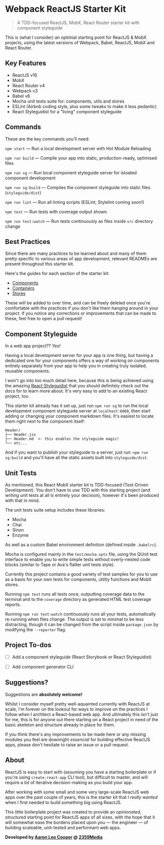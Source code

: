 # Webpack ReactJS Starter Kit

> A TDD-focused ReactJS, MobX, React Router starter kit with component styleguide

This is (what I consider) an optimial starting point for ReactJS & MobX projects, using the latest versions of Webpack, Babel, ReactJS, MobX and React Router.


## Key Features

- ReactJS v16
- MobX
- React Router v4
- Webpack v3
- Babel v6
- Mocha unit tests suite for: components, utils and stores
- ESLint (Airbnb coding style, plus some tweaks to make it less pedantic)
- React Styleguidist for a "living" component styleguide


## Commands

These are the key commands you'll need:

`npm start` — Run a local development server with Hot Module Reloading

`npm run build` — Compile your app into static, production-ready, optimised files

`npm run sg` — Run local component styleguide server for isloated component development

`npm run sg:build` — Compiles the component styleguide into static files (`styleguide/dist`)

`npm run lint` — Run all linting scripts (ESLint, Stylelint coming soon!)

`npm test` — Run tests with coverage output shown

`npm run test:watch` — Run tests continuously as files inside `src` directory change


## Best Practices

Since there are many practices to be learned about and many of them pretty specific
to various areas of app development, relevant READMEs are present throughout this
starter kit.

Here's the guides for each section of the starter kit:

- [Components](src/components/README.md)
- [Containers](src/containers/README.md)
- [Stores](src/stores/README.md)

These will be added to over time, and can be freely deleted once you're comfortable
with the practices if you don't like them hanging around in your project. If you
notice any corrections or improvements that can be made to these, feel free to open
a pull request!


## Component Styleguide

In a web app project?? _Yes!_

Having a local development server for your app is one thing, but having a dedicated
one for your components offers a way of working on components entirely separately
from your app to help you in creating truly isolated, reusable components.

I won't go into too much detail here, because this is being achieved using the
amazing [React Styleguidist](https://react-styleguidist.js.org/) that you should
definitely check out the docs for to learn more about. It's very easy to add to an
existing React project, too.

This starter kit already has it set up, just run `npm run sg` to run the local
development component styleguide server at `localhost:6060`, then start adding or
changing your component markdown files. It's easiest to locate them right next to
the component itself:

```
Header/
├── Header.jsx
├── Header.md  <- this enables the styleguide magic!
└── etc...
```

And if you want to publish your styleguide to a server, just run: `npm run sg:build`
and you'll have all the static assets built into `styleguide/dist`.


## Unit Tests

As mentioned, this React MobX starter kit is TDD-focused (Test-Driven Development).
You don't have to use TDD with this starting project (and writing unit tests at all
is entirely your decision), however it's been produced with that in mind.

The unit tests suite setup includes these libraries:

- Mocha
- Chai
- Sinon
- Enzyme

As well as a custom Babel environment definition (defined inside `.babelrc`).

Mocha is configured mainly in the `test/mocha.opts` file, using the QUnit test
interface to enable you to write simple tests without overly-nested code blocks
(similar to Tape or Ava's flatter unit tests style).

Currently this project contains a good variety of test samples for you to use as
a basis for your own tests for components, utility functions and MobX stores.

Running `npm test` runs all tests once, outputting coverage data to the terminal
and to the `coverage` directory as generated HTML test coverage reports.

Running `npm run test:watch` continuously runs all your tests, automatically
re-running when files change. The output is set to minimal to be less distracting,
though it can be changed from the script inside `package.json` by modifying
the `--reporter` flag.


## Project To-dos

- [ ] Add a component styleguide (React Storybook or React Styleguidist)
- [ ] Add component generator CLI


## Suggestions?

Suggestions are **absolutely welcome!**

Whilst I consider myself pretty well-aquainted currently with ReactJS at scale,
I'm forever on the lookout for ways to improve on the practices I follow when I
architect a React-based web app. And ultimately this isn't just for me, this is
for anyone out there starting on a React project in need of the basic skeleton and
structure already in place for them.

If you think there's any improvements to be made here or any missing modules you feel
are downright _essencial_ for building effective ReactJS apps, please don't hesitate
to raise an issue or a pull request.


## About

ReactJS is easy to start with (assuming you have a starting boilerplate or if you're
using `create-react-app` CLI tool), but difficult to master, and will require a _lot_
of iterative decision-making as you build your app.

After working with some small and some very large-scale ReactJS web apps over the past
couple of years, this is the starter kit that _I really wanted_ when I first needed to
build something big using ReactJS.

This little boilerplate project was created to provide an _opinionated_, _structured_
starting point for ReactJS apps of all sizes, with the hope that it will somewhat ease
the burdens placed upon you — the engineer — of building scaleable, unit-tested and
performant web apps.

**Developed by [Aaron Leo Cooper](http://webdevdiaries.com) @
[2359Media](https://2359media.com)**

